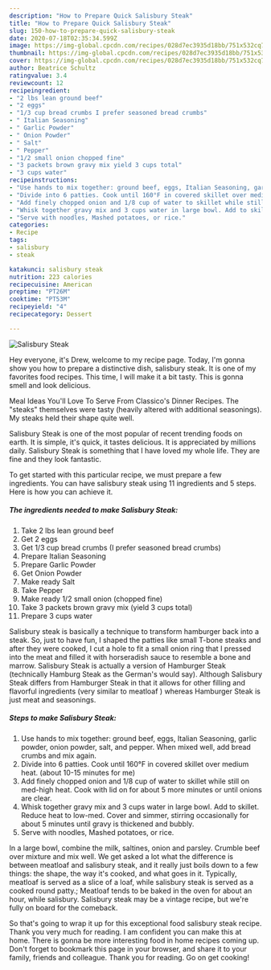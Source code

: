 ```yaml
---
description: "How to Prepare Quick Salisbury Steak"
title: "How to Prepare Quick Salisbury Steak"
slug: 150-how-to-prepare-quick-salisbury-steak
date: 2020-07-18T02:35:34.599Z
image: https://img-global.cpcdn.com/recipes/028d7ec3935d18bb/751x532cq70/salisbury-steak-recipe-main-photo.jpg
thumbnail: https://img-global.cpcdn.com/recipes/028d7ec3935d18bb/751x532cq70/salisbury-steak-recipe-main-photo.jpg
cover: https://img-global.cpcdn.com/recipes/028d7ec3935d18bb/751x532cq70/salisbury-steak-recipe-main-photo.jpg
author: Beatrice Schultz
ratingvalue: 3.4
reviewcount: 12
recipeingredient:
- "2 lbs lean ground beef"
- "2 eggs"
- "1/3 cup bread crumbs I prefer seasoned bread crumbs"
- " Italian Seasoning"
- " Garlic Powder"
- " Onion Powder"
- " Salt"
- " Pepper"
- "1/2 small onion chopped fine"
- "3 packets brown gravy mix yield 3 cups total"
- "3 cups water"
recipeinstructions:
- "Use hands to mix together: ground beef, eggs, Italian Seasoning, garlic powder, onion powder, salt, and pepper. When mixed well, add bread crumbs and mix again."
- "Divide into 6 patties. Cook until 160°F in covered skillet over medium heat. (about 10-15 minutes for me)"
- "Add finely chopped onion and 1/8 cup of water to skillet while still on med-high heat. Cook with lid on for about 5 more minutes or until onions are clear."
- "Whisk together gravy mix and 3 cups water in large bowl. Add to skillet. Reduce heat to low-med. Cover and simmer, stirring occasionally for about 5 minutes until gravy is thickened and bubbly."
- "Serve with noodles, Mashed potatoes, or rice."
categories:
- Recipe
tags:
- salisbury
- steak

katakunci: salisbury steak 
nutrition: 223 calories
recipecuisine: American
preptime: "PT26M"
cooktime: "PT53M"
recipeyield: "4"
recipecategory: Dessert

---
```



![Salisbury Steak](https://img-global.cpcdn.com/recipes/028d7ec3935d18bb/751x532cq70/salisbury-steak-recipe-main-photo.jpg)

Hey everyone, it's Drew, welcome to my recipe page. Today, I'm gonna show you how to prepare a distinctive dish, salisbury steak. It is one of my favorites food recipes. This time, I will make it a bit tasty. This is gonna smell and look delicious.

Meal Ideas You&#39;ll Love To Serve From Classico&#39;s Dinner Recipes. The &#34;steaks&#34; themselves were tasty (heavily altered with additional seasonings). My steaks held their shape quite well.

Salisbury Steak is one of the most popular of recent trending foods on earth. It is simple, it's quick, it tastes delicious. It is appreciated by millions daily. Salisbury Steak is something that I have loved my whole life. They are fine and they look fantastic.


To get started with this particular recipe, we must prepare a few ingredients. You can have salisbury steak using 11 ingredients and 5 steps. Here is how you can achieve it.

<!--inarticleads1-->

##### The ingredients needed to make Salisbury Steak:

1. Take 2 lbs lean ground beef
1. Get 2 eggs
1. Get 1/3 cup bread crumbs (I prefer seasoned bread crumbs)
1. Prepare  Italian Seasoning
1. Prepare  Garlic Powder
1. Get  Onion Powder
1. Make ready  Salt
1. Take  Pepper
1. Make ready 1/2 small onion (chopped fine)
1. Take 3 packets brown gravy mix (yield 3 cups total)
1. Prepare 3 cups water


Salisbury steak is basically a technique to transform hamburger back into a steak. So, just to have fun, I shaped the patties like small T-bone steaks and after they were cooked, I cut a hole to fit a small onion ring that I pressed into the meat and filled it with horseradish sauce to resemble a bone and marrow. Salisbury Steak is actually a version of Hamburger Steak (technically Hamburg Steak as the German&#39;s would say). Although Salisbury Steak differs from Hamburger Steak in that it allows for other filling and flavorful ingredients (very similar to meatloaf ) whereas Hamburger Steak is just meat and seasonings. 

<!--inarticleads2-->

##### Steps to make Salisbury Steak:

1. Use hands to mix together: ground beef, eggs, Italian Seasoning, garlic powder, onion powder, salt, and pepper. When mixed well, add bread crumbs and mix again.
1. Divide into 6 patties. Cook until 160°F in covered skillet over medium heat. (about 10-15 minutes for me)
1. Add finely chopped onion and 1/8 cup of water to skillet while still on med-high heat. Cook with lid on for about 5 more minutes or until onions are clear.
1. Whisk together gravy mix and 3 cups water in large bowl. Add to skillet. Reduce heat to low-med. Cover and simmer, stirring occasionally for about 5 minutes until gravy is thickened and bubbly.
1. Serve with noodles, Mashed potatoes, or rice.


In a large bowl, combine the milk, saltines, onion and parsley. Crumble beef over mixture and mix well. We get asked a lot what the difference is between meatloaf and salisbury steak, and it really just boils down to a few things: the shape, the way it&#39;s cooked, and what goes in it. Typically, meatloaf is served as a slice of a loaf, while salisbury steak is served as a cooked round patty.; Meatloaf tends to be baked in the oven for about an hour, while salisbury. Salisbury steak may be a vintage recipe, but we&#39;re fully on board for the comeback. 

So that's going to wrap it up for this exceptional food salisbury steak recipe. Thank you very much for reading. I am confident you can make this at home. There is gonna be more interesting food in home recipes coming up. Don't forget to bookmark this page in your browser, and share it to your family, friends and colleague. Thank you for reading. Go on get cooking!
